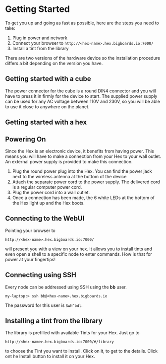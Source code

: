 # Getting Started 

To get you up and going as fast as possible, here are the steps you need to take:

 1. Plug in power and network
 2. Connect your browser to `http://<hex-name>.hex.bigboards.io:7000/`
 3. Install a tint from the library 

There are two versions of the hardware device so the installation procedure differs a bit depending on the version you have.
 
## Getting started with a cube
The power connector for the cube is a round DIN4 connector and you will have to press it in 
firmly for the device to start. The supplied power supply can be used for any AC voltage 
between 110V and 230V, so you will be able to use it close to anywhere on the planet.

## Getting started with a hex

## Powering On

Since the Hex is an electronic device, it benefits from having power. This means you will have to make a connection from your Hex to your wall outlet. An external power supply is provided to make this connection.

1. Plug the round power plug into the Hex. You can find the power jack next to the wireless antenna at the bottom of the device
2. Attach the separate power cord to the power supply. The delivered cord is a regular computer power cord.
3. Plug the power cord into a wall outlet.
4. Once a connection has been made, the 6 white LEDs at the bottom of the Hex light up and the Hex boots.

## Connecting to the WebUI

Pointing your browser to 
```
http://<hex-name>.hex.bigboards.io:7000/
```
will present you with a view on your hex. It allows you to install tints and even open a shell to a specific node to enter commands. How is that for power at your fingertips!

## Connecting using SSH

Every node can be addressed using SSH using the **bb** user.

```
my-laptop:> ssh bb@<hex-name>.hex.bigboards.io
```

The password for this user is ```Swh^bdl```.

## Installing a tint from the library
The library is prefilled with available Tints for your Hex. Just go to 

````
http://<hex-name>.hex.bigboards.io:7000/#/library
````

to choose the Tint you want to install. Click on it, to get to the details. Click ont he Install button to install it on your Hex.